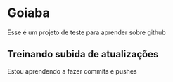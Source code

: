 # Goiaba
Esse é um projeto de teste para aprender sobre github

## Treinando subida de atualizações

Estou aprendendo a fazer commits e pushes
